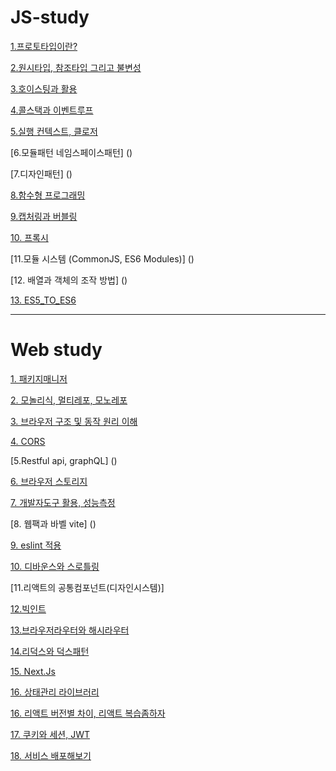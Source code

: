 # JS-study

[1.프로토타입이란?](https://github.com/KoGaYoung/JS-study/blob/main/%ED%94%84%EB%A1%9C%ED%86%A0%ED%83%80%EC%9E%85(Prototype).md)

[2.원시타입, 참조타입 그리고 불변성](https://github.com/KoGaYoung/JS-study/blob/main/%EC%9B%90%EC%8B%9C%ED%83%80%EC%9E%85_%EC%B0%B8%EC%A1%B0%ED%83%80%EC%9E%85%EA%B3%BC%20%EB%B6%88%EB%B3%80%EC%84%B1(Immutable).md)

[3.호이스팅과 활용](https://github.com/KoGaYoung/JS-study/blob/main/%ED%98%B8%EC%9D%B4%EC%8A%A4%ED%8C%85(hoisting).md)

[4.콜스택과 이벤트루프](https://github.com/KoGaYoung/JS-study/blob/main/%EC%BD%9C%EC%8A%A4%ED%83%9D%EA%B3%BC%20%EC%9D%B4%EB%B2%A4%ED%8A%B8%EB%A3%A8%ED%94%84.md)

[5.실행 컨텍스트, 클로저](https://github.com/KoGaYoung/JS-study/blob/main/%EC%8B%A4%ED%96%89%20%EC%BB%A8%ED%85%8D%EC%8A%A4%ED%8A%B8%EC%99%80%ED%81%B4%EB%A1%9C%EC%A0%80.md)

[6.모듈패턴 네임스페이스패턴] ()

[7.디자인패턴] ()

[8.함수형 프로그래밍](https://github.com/KoGaYoung/JS-study/blob/main/%ED%95%A8%EC%88%98%ED%98%95%20%ED%94%84%EB%A1%9C%EA%B7%B8%EB%9E%98%EB%B0%8D.md)

[9.캡처링과 버블링](https://github.com/KoGaYoung/JS-study/blob/main/%EC%BA%A1%EC%B2%98%EB%A7%81%EA%B3%BC%20%EB%B2%84%EB%B8%94%EB%A7%81.md)

[10. 프록시](https://github.com/KoGaYoung/JS-study/blob/main/%ED%94%84%EB%A1%9D%EC%8B%9C.md)

[11.모듈 시스템 (CommonJS, ES6 Modules)] ()

[12. 배열과 객체의 조작 방법] ()

[13. ES5_TO_ES6](https://github.com/KoGaYoung/JS-study/blob/main/ES5_TO_ES6.md)

---

# Web study
[1. 패키지매니저](https://github.com/KoGaYoung/JS-study/blob/main/%ED%8C%A8%ED%82%A4%EC%A7%80%EB%A7%A4%EB%8B%88%EC%A0%80.md)

[2. 모놀리식, 멀티레포, 모노레포](https://github.com/KoGaYoung/JS-study/blob/main/%EB%AA%A8%EB%86%80%EB%A6%AC%EC%8B%9D,%20%EB%A9%80%ED%8B%B0%EB%A0%88%ED%8F%AC,%20%EB%AA%A8%EB%85%B8%EB%A0%88%ED%8F%AC.md)

[3. 브라우저 구조 및 동작 원리 이해](https://github.com/KoGaYoung/JS-study/blob/main/%EB%B8%8C%EB%9D%BC%EC%9A%B0%EC%A0%80%20%EA%B5%AC%EC%A1%B0%20%EB%B0%8F%20%EB%8F%99%EC%9E%91%20%EC%9B%90%EB%A6%AC%20%EC%9D%B4%ED%95%B4.md)

[4. CORS](https://github.com/KoGaYoung/JS-study/blob/main/CORS.md)

[5.Restful api, graphQL] ()

[6. 브라우저 스토리지](https://github.com/KoGaYoung/JS-study/blob/main/%EB%B8%8C%EB%9D%BC%EC%9A%B0%EC%A0%80%20%EC%8A%A4%ED%86%A0%EB%A6%AC%EC%A7%80.md)

[7. 개발자도구 활용, 성능측정](https://github.com/KoGaYoung/JS-study/blob/main/%EA%B0%9C%EB%B0%9C%EC%9E%90%EB%8F%84%EA%B5%AC%20%ED%99%9C%EC%9A%A9.md)

[8. 웹팩과 바벨 vite] ()

[9. eslint 적용](https://github.com/KoGaYoung/JS-study/blob/main/eslint%20%EC%A0%81%EC%9A%A9.md)

[10. 디바운스와 스로틀링](https://github.com/KoGaYoung/JS-study/blob/main/%EB%94%94%EB%B0%94%EC%9A%B4%EC%8A%A4%EC%99%80%20%EC%93%B0%EB%A1%9C%ED%8B%80%EB%A7%81.md)

[11.리액트의 공통컴포넌트(디자인시스템)]

[12.빅인트](https://github.com/KoGaYoung/JS-study/blob/main/%EB%B9%85%EC%9D%B8%ED%8A%B8.md)

[13.브라우저라우터와 해시라우터](https://github.com/KoGaYoung/JS-study/blob/main/%EB%B8%8C%EB%9D%BC%EC%9A%B0%EC%A7%95%EB%9D%BC%EC%9A%B0%ED%84%B0%EC%99%80%20%ED%95%B4%EC%8B%9C%EB%9D%BC%EC%9A%B0%ED%84%B0.md)

[14.리덕스와 덕스패턴](https://github.com/KoGaYoung/JS-study/blob/main/%EB%A6%AC%EB%8D%95%EC%8A%A4%EC%99%80%20%EB%8D%95%EC%8A%A4%ED%8C%A8%ED%84%B4.md)

[15. Next.Js](https://github.com/KoGaYoung/JS-study/blob/main/NEXTJS.md)

[16. 상태관리 라이브러리](https://github.com/KoGaYoung/JS-study/blob/main/%EC%83%81%ED%83%9C%EA%B4%80%EB%A6%AC%20%EB%9D%BC%EC%9D%B4%EB%B8%8C%EB%9F%AC%EB%A6%AC.md)

[16. 리액트 버전별 차이, 리액트 복습좀하자](https://github.com/KoGaYoung/JS-study/blob/main/%EB%A6%AC%EC%95%A1%ED%8A%B8%20%EB%B2%84%EC%A0%84%EB%B3%84%20%EC%B0%A8%EC%9D%B4%2C%20%EB%A6%AC%EC%95%A1%ED%8A%B8%20%EB%B3%B5%EC%8A%B5%EC%A2%80%ED%95%98%EC%9E%90.md)

[17. 쿠키와 세션, JWT](https://github.com/KoGaYoung/JS-study/blob/main/%EC%BF%A0%ED%82%A4%EC%99%80%20%EC%84%B8%EC%85%98%2C%20JWT.md)

[18. 서비스 배포해보기](https://github.com/KoGaYoung/JS-study/blob/main/%EC%84%9C%EB%B9%84%EC%8A%A4_%EB%B0%B0%ED%8F%AC%ED%95%B4%EB%B3%B4%EA%B8%B0.md)
